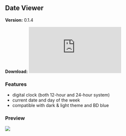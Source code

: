 ## Date Viewer
**Version:** 0.1.4

**Download:** ![source](https://github.com/hammy13/BDPlugins/blob/master/plugins/dateViewer/dateViewer.plugin.js)

### Features
* digital clock (both 12-hour and 24-hour system)
* current date and day of the week
* compatible with dark & light theme and BD blue

### Preview
![](https://i.imgur.com/EXzUs1X.png)
